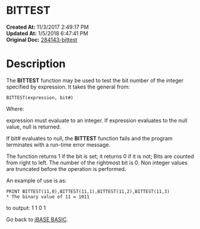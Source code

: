 # BITTEST

**Created At:** 11/3/2017 2:49:17 PM  
**Updated At:** 1/5/2018 6:47:41 PM  
**Original Doc:** [284143-bittest](https://docs.jbase.com/36868-jbase-basic/284143-bittest)  


# Description

The **BITTEST** function may be used to test the bit number of the integer specified by expression. It takes the general from:

```
BITTEST(expression, bit#) 
```

Where:

expression must evaluate to an integer. If expression evaluates to the null value, null is returned.

If bit# evaluates to null, the **BITTEST** function fails and the program terminates with a run-time error message.

The function returns 1 if the bit is set; it returns 0 if it is not; Bits are counted from right to left. The number of the rightmost bit is 0. Non integer values are truncated before the operation is performed.

An example of use is as:

```
PRINT BITTEST(11,0),BITTEST(11,1),BITTEST(11,2),BITTEST(11,3)
* The binary value of 11 = 1011
```

to output:
1 1 0 1



Go back to [jBASE BASIC](263498-jbase-basic).
